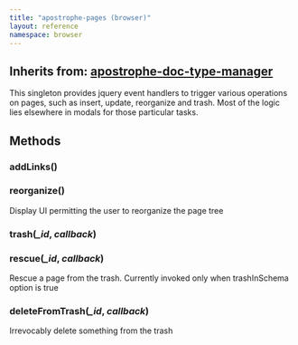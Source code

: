 ```yaml
---
title: "apostrophe-pages (browser)"
layout: reference
namespace: browser
---
```

## Inherits from: [apostrophe-doc-type-manager](../apostrophe-doc-type-manager/browser-apostrophe-doc-type-manager.html)
This singleton provides jquery event handlers to trigger various operations
on pages, such as insert, update, reorganize and trash. Most of the logic
lies elsewhere in modals for those particular tasks.


## Methods
### addLinks()

### reorganize()
Display UI permitting the user to reorganize the page tree
### trash(*_id*, *callback*)

### rescue(*_id*, *callback*)
Rescue a page from the trash. Currently invoked
only when trashInSchema option is true
### deleteFromTrash(*_id*, *callback*)
Irrevocably delete something from the trash
